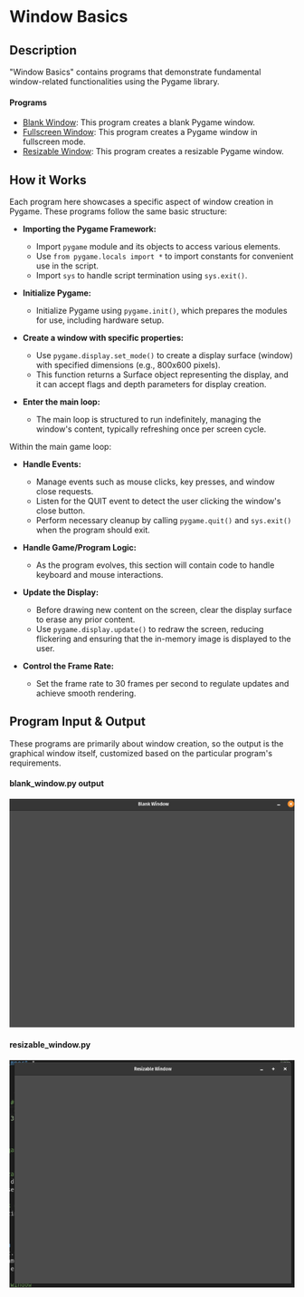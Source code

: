 # Window Basics

## Description

"Window Basics" contains programs that demonstrate fundamental window-related functionalities using the Pygame library.

#### Programs

- [Blank Window](blank_window.py): This program creates a blank Pygame window.
- [Fullscreen Window](fullscreen_window.py): This program creates a Pygame window in fullscreen mode.
- [Resizable Window](resizable_window.py): This program creates a resizable Pygame window.

## How it Works

Each program here showcases a specific aspect of window creation in Pygame. These programs follow the same basic structure:

- **Importing the Pygame Framework:**
    - Import `pygame` module and its objects to access various elements.
    - Use `from pygame.locals import *` to import constants for convenient use in the script.
    - Import `sys` to handle script termination using `sys.exit()`.

- **Initialize Pygame:**
    - Initialize Pygame using `pygame.init()`, which prepares the modules for use, including hardware setup.

- **Create a window with specific properties:**
    - Use `pygame.display.set_mode()` to create a display surface (window) with specified dimensions (e.g., 800x600 pixels).
    - This function returns a Surface object representing the display, and it can accept flags and depth parameters for display creation.

- **Enter the main loop:**
    - The main loop is structured to run indefinitely, managing the window's content, typically refreshing once per screen cycle.

Within the main game loop:

- **Handle Events:**
    - Manage events such as mouse clicks, key presses, and window close requests.
    - Listen for the QUIT event to detect the user clicking the window's close button.
    - Perform necessary cleanup by calling `pygame.quit()` and `sys.exit()` when the program should exit.

- **Handle Game/Program Logic:**
    - As the program evolves, this section will contain code to handle keyboard and mouse interactions.

- **Update the Display:**
    - Before drawing new content on the screen, clear the display surface to erase any prior content.
    - Use `pygame.display.update()` to redraw the screen, reducing flickering and ensuring that the in-memory image is displayed to the user.

- **Control the Frame Rate:**
    - Set the frame rate to 30 frames per second to regulate updates and achieve smooth rendering.



## Program Input & Output

These programs are primarily about window creation, so the output is the graphical window itself, customized based on the particular program's requirements.

#### blank_window.py output

<p align="center">
  <img src="output/blank-output.png" alt='Blank Window Output'>
</p>

#### resizable_window.py

<p align="center">
  <img src="output/resize-output.gif" alt='Resizable Window Output'>
</p>